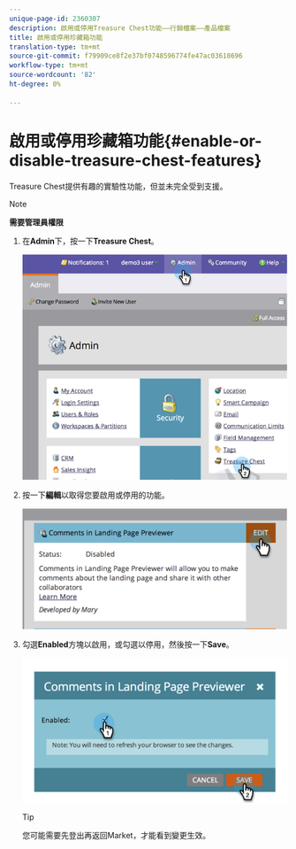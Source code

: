```yaml
---
unique-page-id: 2360307
description: 啟用或停用Treasure Chest功能——行銷檔案——產品檔案
title: 啟用或停用珍藏箱功能
translation-type: tm+mt
source-git-commit: f79909ce8f2e37bf0748596774fe47ac03618696
workflow-type: tm+mt
source-wordcount: '82'
ht-degree: 0%

---
```



# 啟用或停用珍藏箱功能{#enable-or-disable-treasure-chest-features}

Treasure Chest提供有趣的實驗性功能，但並未完全受到支援。

>[!NOTE]
>
>**需要管理員權限**

1. 在&#x200B;**Admin**&#x200B;下，按一下&#x200B;**Treasure Chest**。

   ![](assets/image2014-9-16-17-3a0-3a36.png)

1. 按一下&#x200B;**編輯**&#x200B;以取得您要啟用或停用的功能。

   ![](assets/image2014-9-16-16-3a53-3a42.png)

1. 勾選&#x200B;**Enabled**&#x200B;方塊以啟用，或勾選以停用，然後按一下&#x200B;**Save**。

   ![](assets/image2014-9-16-16-3a53-3a53.png)

   >[!TIP]
   >
   >您可能需要先登出再返回Market，才能看到變更生效。
